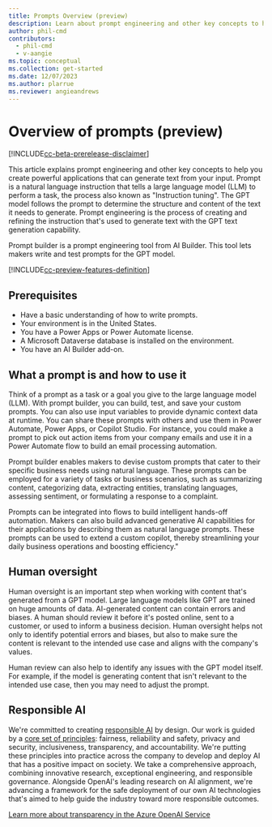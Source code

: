 ```yaml
---
title: Prompts Overview (preview)
description: Learn about prompt engineering and other key concepts to help you create powerful applications that can generate text from your input.
author: phil-cmd
contributors:
  - phil-cmd
  - v-aangie
ms.topic: conceptual
ms.collection: get-started
ms.date: 12/07/2023
ms.author: plarrue
ms.reviewer: angieandrews
---
```


# Overview of prompts (preview)

[!INCLUDE[cc-beta-prerelease-disclaimer](./includes/cc-beta-prerelease-disclaimer.md)]

This article explains prompt engineering and other key concepts to help you create powerful applications that can generate text from your input. Prompt is a natural language instruction that tells a large language model (LLM) to perform a task, the process also known as "Instruction tuning". The GPT model follows the prompt to determine the structure and content of the text it needs to generate. Prompt engineering is the process of creating and refining the instruction  that's used to generate text with the GPT text generation capability.

Prompt builder is a prompt engineering tool from AI Builder. This tool lets makers write and test prompts for the GPT model.

[!INCLUDE[cc-preview-features-definition](./includes/cc-preview-features-definition.md)]

## Prerequisites

- Have a basic understanding of how to write prompts.
- Your environment is in the United States.
- You have a Power Apps or Power Automate license.
- A Microsoft Dataverse database is installed on the environment.
- You have an AI Builder add-on. 

## What a prompt is and how to use it

Think of a prompt as a task or a goal you give to the large language model (LLM). With prompt builder, you can build, test, and save your custom prompts. You can also use input variables to provide dynamic context data at runtime. You can share these prompts with others and use them in Power Automate, Power Apps, or Copilot Studio. For instance, you could make a prompt to pick out action items from your company emails and use it in a Power Automate flow to build an email processing automation.

Prompt builder enables makers to devise custom prompts that cater to their specific business needs using natural language. These prompts can be employed for a variety of tasks or business scenarios, such as summarizing content, categorizing data, extracting entities, translating languages, assessing sentiment, or formulating a response to a complaint.

Prompts can be integrated into flows to build intelligent hands-off automation. Makers can also build advanced generative AI capabilities for their applications by describing them as natural language prompts. These prompts can be used to extend a custom copilot, thereby streamlining your daily business operations and boosting efficiency."

## Human oversight

Human oversight is an important step when working with content that's generated from a GPT model. Large language models like GPT are trained on huge amounts of data. AI-generated content can contain errors and biases. A human should review it before it's posted online, sent to a customer, or used to inform a business decision. Human oversight helps not only to identify potential errors and biases, but also to make sure the content is relevant to the intended use case and aligns with the company's values.

Human review can also help to identify any issues with the GPT model itself. For example, if the model is generating content that isn't relevant to the intended use case, then you may need to adjust the prompt.

## Responsible AI

We're committed to creating [responsible AI](https://blogs.microsoft.com/on-the-issues/2023/02/02/responsible-ai-chatgpt-artificial-intelligence/) by design. Our work is guided by a [core set of principles](https://www.microsoft.com/ai/responsible-ai): fairness, reliability and safety, privacy and security, inclusiveness, transparency, and accountability. We're putting these principles into practice across the company to develop and deploy AI that has a positive impact on society. We take a comprehensive approach, combining innovative research, exceptional engineering, and responsible governance. Alongside OpenAI's leading research on AI alignment, we're advancing a framework for the safe deployment of our own AI technologies that's aimed to help guide the industry toward more responsible outcomes.

[Learn more about transparency in the Azure OpenAI Service](https://learn.microsoft.com/legal/cognitive-services/openai/transparency-note?context=%2Fazure%2Fcognitive-services%2Fopenai%2Fcontext%2Fcontext)


